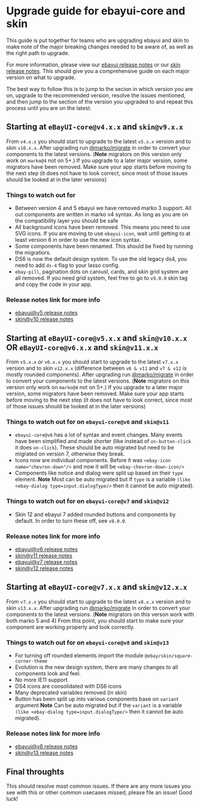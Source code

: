 # Upgrade guide for ebayui-core and skin

This guide is put together for teams who are upgrading ebayui and skin to make note of the major breaking changes needed to be aware of, as well as the right path to upgrade.

For more information, please view our [ebayui release notes](https://github.com/eBay/ebayui-core/releases/) or our [skin release notes](https://github.com/eBay/skin/releases/). This should give you a comprehensive guide on each major version on what to upgrade.

The best way to follow this is to jump to the secion in which version you are on, upgrade to the recommended version, resolve the issues mentioned, and then jump to the section of the version you upgraded to and repeat this process until you are on the latest.

## Starting at `eBayUI-core@v4.x.x` and `skin@v9.x.x`

From `v4.x.x` you should start to upgrade to the latest `v5.x.x` version and to skin `v10.x.x`. After upgrading run [@marko/migrate](https://github.com/marko-js/marko-migrate) in order to convert your components to the latest versions. (**Note** migrators on this version only work on `marko@4` not on 5+.)
If you upgrade to a later major version, some migrators have been removed.
Make sure your app starts before moving to the next step (it does not have to look correct, since most of those issues should be looked at in the later versions)

### Things to watch out for

-   Between version 4 and 5 ebayui we have removed marko 3 support. All out components are written in marko v4 syntax. As long as you are on the compatibility layer you should be safe
-   All background icons have been removed. This means you need to use SVG icons. If you are moving to use `ebayui-icon`, wait until getting to at least version 6 in order to use the new icon syntax.
-   Some components have been renamed. This should be fixed by running the migratiors.
-   DS6 is now the default design system. To use the old legacy ds4, you need to add `ds-4` flag to your lasso config.
-   `ebay-pill`, pagination dots on carousl, cards, and skin grid system are all removed. If you need grid system, feel free to go to `v9.0.0` skin tag and copy the code in your app.

### Release notes link for more info

-   [ebayui@v5 release notes](https://github.com/eBay/ebayui-core/releases/tag/v5.0.0)
-   [skin@v10 release notes](https://github.com/eBay/skin/releases/tag/v10.0.0)

## Starting at `eBayUI-core@v5.x.x` and `skin@v10.x.x` OR `eBayUI-core@v6.x.x` and `skin@v11.x.x`

From `v5.x.x` or `v6.x.x` you should start to upgrade to the latest `v7.x.x` version and to skin `v12.x.x` (difference between `v6 & v11` and `v7 & v12` is mostly rounded components). After upgrading run [@marko/migrate](https://github.com/marko-js/marko-migrate) in order to convert your components to the latest versions. (**Note** migrators on this version only work on `marko@4` not on 5+.)
If you upgrade to a later major version, some migrators have been removed.
Make sure your app starts before moving to the next step (it does not have to look correct, since most of those issues should be looked at in the later versions)

### Things to watch out for on `ebayui-core@v6` and `skin@v11`

-   `ebayui-core@v6` has a lot of syntax and event changes. Many events have been simplified and made shorter (like instead of `on-button-click` it does `on-click`). These should be auto migrated but need to be migrated on version 7, otherwise they break.
-   Icons now are individual components. Before it was `<ebay-icon name="chevron-down"/>` and now it will be `<ebay-chevron-down-icon/>`
-   Components like notice and dialog were split up based on their `type` element. **Note** Most can be auto migrated but if `type` is a variable `(like <ebay-dialog type=input.dialogType/>` then it cannot be auto migrated).

### Things to watch out for on `ebayui-core@v7` and `skin@v12`

-   Skin 12 and ebayui 7 added rounded buttons and components by default. In order to turn these off, see `v8.0.0`.

### Release notes link for more info

-   [ebayui@v6 release notes](https://github.com/eBay/ebayui-core/releases/tag/v6.0.0)
-   [skin@v11 release notes](https://github.com/eBay/skin/releases/tag/v11.0.0)
-   [ebayui@v7 release notes](https://github.com/eBay/ebayui-core/releases/tag/v7.0.0)
-   [skin@v12 release notes](https://github.com/eBay/skin/releases/tag/v12.0.0)

## Starting at `eBayUI-core@v7.x.x` and `skin@v12.x.x`

From `v7.x.x` you should start to upgrade to the latest `v8.x.x` version and to skin `v13.x.x`. After upgrading run [@marko/migrate](https://github.com/marko-js/marko-migrate) in order to convert your components to the latest versions. (**Note** migrators on this verson work with both marko 5 and 4)
From this point, you should start to make sure your component are working properly and look correctly.

### Things to watch out for on `ebayui-core@v8` and `skin@v13`

-   For turning off rounded elements import the module `@ebay/skin/square-corner-theme`
-   Evolution is the new design system, there are many changes to all components look and feel.
-   No more IE11 support
-   DS4 icons are consolidated with DS6 icons
-   Many deprecated variables removed (in skin)
-   Button has been split up into various components base on `variant` argument **Note** Can be auto migrated but if the `variant` is a variable `(like <ebay-dialog type=input.dialogType/>` then it cannot be auto migrated).

### Release notes link for more info

-   [ebayui@v8 release notes](https://github.com/eBay/ebayui-core/releases/tag/v8.0.0)
-   [skin@v13 release notes](https://github.com/eBay/skin/releases/tag/v13.0.0)

## Final throughts

This should resolve most common issues. If there are any more issues you see with this or other common usecases missed, please file an issue!
Good luck!
